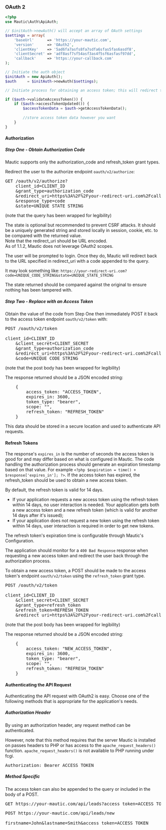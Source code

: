 ### OAuth 2
```php
<?php
use Mautic\Auth\ApiAuth;

// $initAuth->newAuth() will accept an array of OAuth settings
$settings = array(
    'baseUrl'      => 'https://your-mautic.com',
    'version'      => 'OAuth2',
    'clientKey'    => '5ad6fa7asfs8fa7sdfa6sfas5fas6asdf8',
    'clientSecret' => 'adf8asf7sf54asf3as4f5sf6asfasf97dd', 
    'callback'     => 'https://your-callback.com'
);

// Initiate the auth object
$initAuth = new ApiAuth();
$auth     = $initAuth->newAuth($settings);

// Initiate process for obtaining an access token; this will redirect the user to the authorize endpoint and/or set the tokens when the user is redirected back after granting authorization

if ($auth->validateAccessToken()) {
    if ($auth->accessTokenUpdated()) {
        $accessTokenData = $auth->getAccessTokenData();
        
        //store access token data however you want
    }
}
```
#### Authorization
##### Step One - Obtain Authorization Code

<aside class="warning">
Mautic supports only the authorization_code and refresh_token grant types.
</aside>

Redirect the user to the authorize endpoint `oauth/v2/authorize`:

<pre class="inline">
GET /oauth/v2/authorize?
    client_id=CLIENT_ID
    &grant_type=authorization_code
    &redirect_uri=https%3A%2F%2Fyour-redirect-uri.com%2Fcallback
    &response_type=code
    &state=UNIQUE_STATE_STRING
</pre>                
(note that the query has been wrapped for legibility)

<aside class="notice">
The state is optional but recommended to prevent CSRF attacks. It should be a uniquely generated string and stored locally in session, cookie, etc. to be compared with the returned value. 
</aside>

<aside class="notice">
Note that the redirect_uri should be URL encoded.
</aside>

<aside class="notice">
As of 1.1.2, Mautic does not leverage OAuth2 scopes.
</aside>

The user will be prompted to login. Once they do, Mautic will redirect back to the URL specified in redirect_uri with a code appended to the query.

It may look something like:
`https://your-redirect-uri.com?code=UNIQUE_CODE_STRING&state=UNIQUE_STATE_STRING`

The state returned should be compared against the original to ensure nothing has been tampered with. 

##### Step Two - Replace with an Access Token

Obtain the value of the code from Step One then immediately POST it back to the access token endpoint `oauth/v2/token` with:

<pre class="inline">
POST /oauth/v2/token

client_id=CLIENT_ID
    &client_secret=CLIENT_SECRET
    &grant_type=authorization_code
    &redirect_uri=https%3A%2F%2Fyour-redirect-uri.com%2Fcallback
    &code=UNIQUE_CODE_STRING
</pre>   
(note that the post body has been wrapped for legibility)

The response returned should be a JSON encoded string:

<pre class="inline">
    {
        access_token: "ACCESS_TOKEN",
        expires_in: 3600,
        token_type: "bearer",
        scope: "",
        refresh_token: "REFRESH_TOKEN"
    }
</pre>

This data should be stored in a secure location and used to authenticate API requests.

#### Refresh Tokens

The response's `expires_in` is the number of seconds the access token is good for and may differ based on what is configured in Mautic. The code handling the authorization process should generate an expiration timestamp based on that value. For example `<?php $expiration = time() + $response['expires_in']; ?>`. If the access token has expired, the refresh_token should be used to obtain a new access token.

By default, the refresh token is valid for 14 days.
- If your application requests a new access token using the refresh token within 14 days, no user interaction is needed. Your application gets both a new access token and a new refresh token (which is valid for another 14 days after it's issued);
- If your application does not request a new token using the refresh token within 14 days, user interaction is required in order to get new tokens.

The refresh token's expiration time is configurable through Mautic's Configuration. 

<aside class="notice">
The application should monitor for a <code>400 Bad Response</code> response when requesting a new access token and redirect the user back through the authorization process.
</aside>

To obtain a new access token, a POST should be made to the access token's endpoint `oauth/v2/token` using the `refresh_token` grant type.

<pre class="inline">
POST /oauth/v2/token
    
client_id=CLIENT_ID
    &client_secret=CLIENT_SECRET
    &grant_type=refresh_token
    &refresh_token=REFRESH_TOKEN
    &redirect_uri=https%3A%2F%2Fyour-redirect-uri.com%2Fcallback
</pre>
(note that the post body has been wrapped for legibility)

The response returned should be a JSON encoded string:

<pre class="inline">
    {
        access_token: "NEW_ACCESS_TOKEN",
        expires_in: 3600,
        token_type: "bearer",
        scope: "",
        refresh_token: "REFRESH_TOKEN"
    }
</pre>

#### Authenticating the API Request

Authenticating the API request with OAuth2 is easy. Choose one of the following methods that is appropriate for the application's needs.

##### Authorization Header

By using an authorization header, any request method can be authenticated.

However, note that this method requires that the server Mautic is installed on passes headers to PHP or has access to the `apache_request_headers()` function. `apache_request_headers()` is not available to PHP running under fcgi. 

<pre class="inline">
Authorization: Bearer ACCESS_TOKEN
</pre>

##### Method Specific

The access token can also be appended to the query or included in the body of a POST.

<pre class="inline">
GET https://your-mautic.com/api/leads?access_token=ACCESS_TOKEN
</pre>

<pre class="inline">
POST https://your-mautic.com/api/leads/new

firstname=John&lastname=Smith&access_token=ACCESS_TOKEN
</pre>
